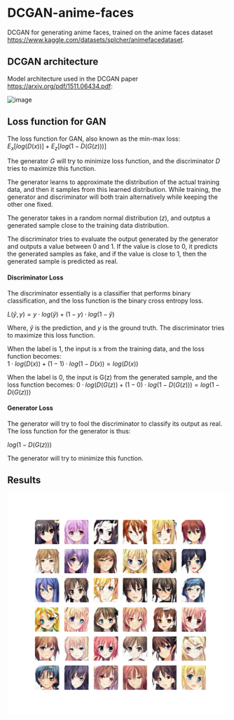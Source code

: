 # DCGAN-anime-faces
DCGAN for generating anime faces, trained on the anime faces dataset https://www.kaggle.com/datasets/splcher/animefacedataset. 

## DCGAN architecture
Model architecture used in the DCGAN paper https://arxiv.org/pdf/1511.06434.pdf: 

![image](https://production-media.paperswithcode.com/methods/Screen_Shot_2020-07-01_at_11.27.51_PM_IoGbo1i.png)

## Loss function for GAN
The loss function for GAN, also known as the min-max loss:  
$E_x[log(D(x))] + E_z[log(1 - D(G(z)))]$

The generator $G$ will try to minimize loss function, and the discriminator $D$ tries to maximize this function. 

The generator learns to approximate the distribution of the actual training data, and then it samples from this learned distribution. While training, the generator and discriminator will both train alternatively while keeping the other one fixed.

The generator takes in a random normal distribution ($z$), and outptus a generated sample close to the training data distribution. 

The discriminator tries to evaluate the output generated by the generator and outputs a value between 0 and 1. If the value is close to 0, it predicts the generated samples as fake, and if the value is close to 1, then the generated sample is predicted as real.

#### Discriminator Loss
The discriminator essentially is a classifier that performs binary classification, and the loss function is the binary cross entropy loss.

$L(\hat{y}, y) = y ⋅ log(\hat{y}) + (1 - y) ⋅ log(1 - \hat{y})$

Where, $\hat{y}$ is the prediction, and $y$ is the ground truth. The discriminator tries to maximize this loss function.

When the label is 1, the input is x from the training data, and the loss function becomes:  
$1 ⋅ log(D(x)) + (1 - 1) ⋅ log (1 - D(x)) = log(D(x))$

When the label is 0, the input is G(z) from the generated sample, and the loss function becomes:
$0 ⋅ log(D(G(z)) + (1 - 0) ⋅ log(1 - D(G(z))) = log(1 - D(G(z)))$

#### Generator Loss  
The generator will try to fool the discriminator to classify its output as real. The loss function for the generator is thus:

$log(1 - D(G(z)))$

The generator will try to minimize this function.

## Results
![results](./epoch_100.png)

